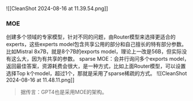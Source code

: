 ![[CleanShot 2024-08-16 at 11.39.54.png]]
### MOE
创建多个领域的专家模型，针对不同的问题，由Router模型来选择更适合的experts，这些experts model包含共享公用的部分和自己擅长的特有部分参数。
比如Mistral 8x7B，就是8个7B的exports model，理论上一改是56B，但实际没有这么大，因为有共享的参数。
sparse MOE：会并行询问多个exports model，返回最佳答案，资源耗费会很大，是一种方式，比如上面Router模型，可以设置选择Top k个model，超过1个，那就是采用了sparse稀疏的方式。
![[CleanShot 2024-08-16 at 11.48.11.png]]
>据传言：GPT4也是采用MOE的架构。


